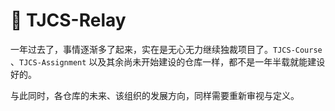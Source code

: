 # :apple: TJCS-Relay

一年过去了，事情逐渐多了起来，实在是无心无力继续独裁项目了。`TJCS-Course` 、`TJCS-Assignment`  以及其余尚未开始建设的仓库一样，都不是一年半载就能建设好的。

与此同时，各仓库的未来、该组织的发展方向，同样需要重新审视与定义。
